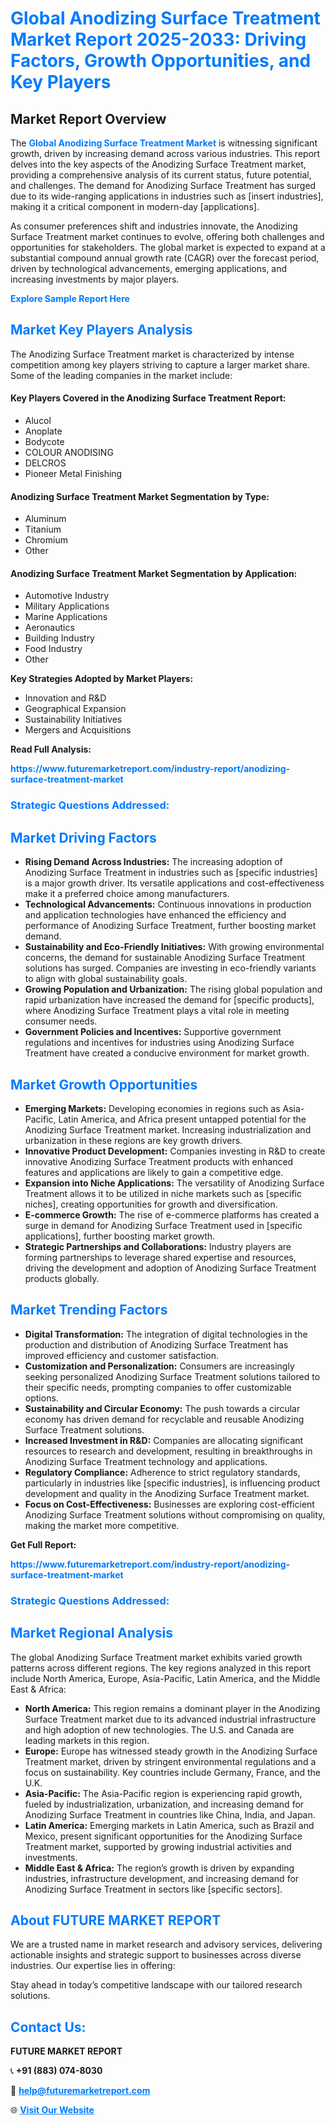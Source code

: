 <h1 style="color: #007BFF;">Global Anodizing Surface Treatment Market Report 2025-2033: Driving Factors, Growth Opportunities, and Key Players</h1>

<section id="overview">
<h2>Market Report Overview</h2>
<p>The <a href="https://www.futuremarketreport.com/industry-report/anodizing-surface-treatment-market" style="color: #007BFF; text-decoration: none;"><strong>Global Anodizing Surface Treatment Market</strong></a> is witnessing significant growth, driven by increasing demand across various industries. This report delves into the key aspects of the Anodizing Surface Treatment market, providing a comprehensive analysis of its current status, future potential, and challenges. The demand for Anodizing Surface Treatment has surged due to its wide-ranging applications in industries such as [insert industries], making it a critical component in modern-day [applications].</p>
<p>As consumer preferences shift and industries innovate, the Anodizing Surface Treatment market continues to evolve, offering both challenges and opportunities for stakeholders. The global market is expected to expand at a substantial compound annual growth rate (CAGR) over the forecast period, driven by technological advancements, emerging applications, and increasing investments by major players.</p>
</section>

<section id="overview">
<p><a href="https://www.futuremarketreport.com/request-sample/reportId=84869" style="color: #007BFF; text-decoration: none;"><strong>Explore Sample Report Here</strong></a></p>
</section>

<section id="key-players">
<h2 style="color: #007BFF;">Market Key Players Analysis</h2>
<p>The Anodizing Surface Treatment market is characterized by intense competition among key players striving to capture a larger market share. Some of the leading companies in the market include:</p>
<h4>Key Players Covered in the Anodizing Surface Treatment Report:</h4>
<ul><li>Alucol</li><li>Anoplate</li><li>Bodycote</li><li>COLOUR ANODISING</li><li>DELCROS</li><li>Pioneer Metal Finishing</li></ul>
<h4>Anodizing Surface Treatment Market Segmentation by Type:</h4>
<ul><li>Aluminum</li><li>Titanium</li><li>Chromium</li><li>Other</li></ul>

<h4>Anodizing Surface Treatment Market Segmentation by Application:</h4>
<ul><li>Automotive Industry</li><li>Military Applications</li><li>Marine Applications</li><li>Aeronautics</li><li>Building Industry</li><li>Food Industry</li><li>Other</li></ul>
<p><strong>Key Strategies Adopted by Market Players:</strong></p>
<ul>
<li>Innovation and R&D</li>
<li>Geographical Expansion</li>
<li>Sustainability Initiatives</li>
<li>Mergers and Acquisitions</li>
</ul>
</section>

<section>
<p><strong>Read Full Analysis: </strong></p><a href="https://www.futuremarketreport.com/industry-report/anodizing-surface-treatment-market" style="color: #007BFF; text-decoration: none;"><strong>https://www.futuremarketreport.com/industry-report/anodizing-surface-treatment-market</strong></a>
<h3 style="color: #007BFF;">Strategic Questions Addressed:</h3>
</section>

<section id="driving-factors">
<h2 style="color: #007BFF;">Market Driving Factors</h2>
<ul>
<li><strong>Rising Demand Across Industries:</strong> The increasing adoption of Anodizing Surface Treatment in industries such as [specific industries] is a major growth driver. Its versatile applications and cost-effectiveness make it a preferred choice among manufacturers.</li>
<li><strong>Technological Advancements:</strong> Continuous innovations in production and application technologies have enhanced the efficiency and performance of Anodizing Surface Treatment, further boosting market demand.</li>
<li><strong>Sustainability and Eco-Friendly Initiatives:</strong> With growing environmental concerns, the demand for sustainable Anodizing Surface Treatment solutions has surged. Companies are investing in eco-friendly variants to align with global sustainability goals.</li>
<li><strong>Growing Population and Urbanization:</strong> The rising global population and rapid urbanization have increased the demand for [specific products], where Anodizing Surface Treatment plays a vital role in meeting consumer needs.</li>
<li><strong>Government Policies and Incentives:</strong> Supportive government regulations and incentives for industries using Anodizing Surface Treatment have created a conducive environment for market growth.</li>
</ul>
</section>

<section id="growth-opportunities">
<h2 style="color: #007BFF;">Market Growth Opportunities</h2>
<ul>
<li><strong>Emerging Markets:</strong> Developing economies in regions such as Asia-Pacific, Latin America, and Africa present untapped potential for the Anodizing Surface Treatment market. Increasing industrialization and urbanization in these regions are key growth drivers.</li>
<li><strong>Innovative Product Development:</strong> Companies investing in R&D to create innovative Anodizing Surface Treatment products with enhanced features and applications are likely to gain a competitive edge.</li>
<li><strong>Expansion into Niche Applications:</strong> The versatility of Anodizing Surface Treatment allows it to be utilized in niche markets such as [specific niches], creating opportunities for growth and diversification.</li>
<li><strong>E-commerce Growth:</strong> The rise of e-commerce platforms has created a surge in demand for Anodizing Surface Treatment used in [specific applications], further boosting market growth.</li>
<li><strong>Strategic Partnerships and Collaborations:</strong> Industry players are forming partnerships to leverage shared expertise and resources, driving the development and adoption of Anodizing Surface Treatment products globally.</li>
</ul>
</section>

<section id="trending-factors">
<h2 style="color: #007BFF;">Market Trending Factors</h2>
<ul>
<li><strong>Digital Transformation:</strong> The integration of digital technologies in the production and distribution of Anodizing Surface Treatment has improved efficiency and customer satisfaction.</li>
<li><strong>Customization and Personalization:</strong> Consumers are increasingly seeking personalized Anodizing Surface Treatment solutions tailored to their specific needs, prompting companies to offer customizable options.</li>
<li><strong>Sustainability and Circular Economy:</strong> The push towards a circular economy has driven demand for recyclable and reusable Anodizing Surface Treatment solutions.</li>
<li><strong>Increased Investment in R&D:</strong> Companies are allocating significant resources to research and development, resulting in breakthroughs in Anodizing Surface Treatment technology and applications.</li>
<li><strong>Regulatory Compliance:</strong> Adherence to strict regulatory standards, particularly in industries like [specific industries], is influencing product development and quality in the Anodizing Surface Treatment market.</li>
<li><strong>Focus on Cost-Effectiveness:</strong> Businesses are exploring cost-efficient Anodizing Surface Treatment solutions without compromising on quality, making the market more competitive.</li>
</ul>
</section>

<section>
<p><strong>Get Full Report: </strong></p><a href="https://www.futuremarketreport.com/industry-report/anodizing-surface-treatment-market" style="color: #007BFF; text-decoration: none;"><strong>https://www.futuremarketreport.com/industry-report/anodizing-surface-treatment-market</strong></a>
<h3 style="color: #007BFF;">Strategic Questions Addressed:</h3>
</section>


<section id="regional-analysis">
<h2 style="color: #007BFF;">Market Regional Analysis</h2>
<p>The global Anodizing Surface Treatment market exhibits varied growth patterns across different regions. The key regions analyzed in this report include North America, Europe, Asia-Pacific, Latin America, and the Middle East & Africa:</p>
<ul>
<li><strong>North America:</strong> This region remains a dominant player in the Anodizing Surface Treatment market due to its advanced industrial infrastructure and high adoption of new technologies. The U.S. and Canada are leading markets in this region.</li>
<li><strong>Europe:</strong> Europe has witnessed steady growth in the Anodizing Surface Treatment market, driven by stringent environmental regulations and a focus on sustainability. Key countries include Germany, France, and the U.K.</li>
<li><strong>Asia-Pacific:</strong> The Asia-Pacific region is experiencing rapid growth, fueled by industrialization, urbanization, and increasing demand for Anodizing Surface Treatment in countries like China, India, and Japan.</li>
<li><strong>Latin America:</strong> Emerging markets in Latin America, such as Brazil and Mexico, present significant opportunities for the Anodizing Surface Treatment market, supported by growing industrial activities and investments.</li>
<li><strong>Middle East & Africa:</strong> The region’s growth is driven by expanding industries, infrastructure development, and increasing demand for Anodizing Surface Treatment in sectors like [specific sectors].</li>
</ul>
</section>

<footer>
<h2 style="color: #007BFF;">About FUTURE MARKET REPORT</h2>
<p>We are a trusted name in market research and advisory services, delivering actionable insights and strategic support to businesses across diverse industries. Our expertise lies in offering:</p>

<p>Stay ahead in today’s competitive landscape with our tailored research solutions.</p>

<h2 style="color: #007BFF;">Contact Us:</h2>
<p><strong>FUTURE MARKET REPORT</strong></p>
<p>📞 <strong>+91 (883) 074-8030</strong></p>
<p>📧 <strong><a href="mailto:help@futuremarketreport.com" style="color: #007BFF;">help@futuremarketreport.com</a></strong></p>
<p>🌐 <strong><a href="https://www.futuremarketreport.com/" style="color: #007BFF;">Visit Our Website</a></strong></p>
</footer>